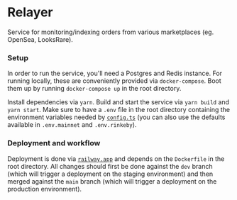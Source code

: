 # Relayer

Service for monitoring/indexing orders from various marketplaces (eg. OpenSea, LooksRare).

### Setup

In order to run the service, you'll need a Postgres and Redis instance. For running locally, these are conveniently provided via `docker-compose`. Boot them up by running `docker-compose up` in the root directory.

Install dependencies via `yarn`. Build and start the service via `yarn build` and `yarn start`. Make sure to have a `.env` file in the root directory containing the environment variables needed by [`config.ts`](./src/config.ts) (you can also use the defaults available in `.env.mainnet` and `.env.rinkeby`).

### Deployment and workflow

Deployment is done via [`railway.app`](https://railway.app/) and depends on the `Dockerfile` in the root directory. All changes should first be done against the `dev` branch (which will trigger a deployment on the staging environment) and then merged against the `main` branch (which will trigger a deployment on the production environment).
